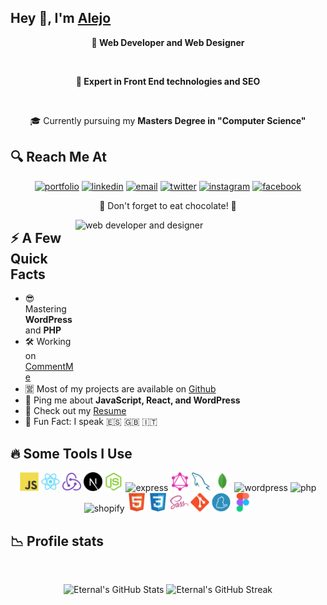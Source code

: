 <!--
**alejosilvalau/alejosilvalau** is a ✨ _special_ ✨ repository because its `README.md` (this file) appears on your GitHub profile.

Here are some ideas to get you started:

- 🔭 I’m currently working on ...
- 🌱 I’m currently learning ...
- 👯 I’m looking to collaborate on ...
- 🤔 I’m looking for help with ...
- 💬 Ask me about ...
- 📫 How to reach me: ...
- 😄 Pronouns: ...
- ⚡ Fun fact: ...
-->

<h2>Hey 👋, I'm <a href="https://alejosilvalau.netlify.app">Alejo</a></h2>

<div align="center">
  <p><strong>📱 Web Developer and Web Designer </strong></p><br>
  <p><strong>📢 Expert in Front End technologies and SEO </strong></p><br>
  <p>🎓 Currently pursuing my <strong> Masters Degree in "Computer Science"</strong></p>
</div>

<h2>🔍 Reach Me At</h2>

<p align="center">
  <a target="_blank" href="https://alejosilvalau.netlify.app"
    ><img
      src="https://img.shields.io/badge/-Portfolio-004aa8?style=for-the-badge&logo=Opsgenie"
      alt="portfolio"
  /></a> 
  <a target="_blank" href="https://www.linkedin.com/in/alejosilvalau/"
    ><img
      src="https://img.shields.io/badge/-LinkedIn-0e76a8?style=for-the-badge&logo=LinkedIn"
      alt="linkedin"
  /></a>
  <a target="_blank" href="mailto:alejo.lautaro@hotmail.com"
    ><img
      src="https://img.shields.io/badge/-Gmail-c0392b?style=for-the-badge&logo=Gmail&logoColor=white"
      alt="email"
  /></a>
  <!-- <a target="_blank" href="https://tiwarivikas.medium.com/"><img src="https://img.shields.io/badge/-Medium-41464c?style=for-the-badge&logo=Medium"></a> -->
  <a target="_blank" href="https://twitter.com/alejosilvalau"
    ><img
      src="https://img.shields.io/badge/-Twitter-1ca0f1?style=for-the-badge&logo=Twitter&logoColor=white"
      alt="twitter"
  /></a>
  <a target="_blank" href="https://www.instagram.com/alejosilvalau"
    ><img
      src="https://img.shields.io/badge/-Instagram-dc1b52?style=for-the-badge&logo=Instagram&logoColor=white"
      alt="instagram"
  /></a>
  <a
    target="_blank"
    href="https://www.facebook.com/profile.php?id=100078914406655"
    ><img
      src="https://img.shields.io/badge/-Facebook-1977f2?style=for-the-badge&logo=Facebook&logoColor=white"
      alt="facebook"
  /></a>
</p>

<p align="center">🍫 Don't forget to eat chocolate! 🍫</p>

<img
  align="right"
  width="400px"
  height="250px"
  src="https://i.pinimg.com/originals/02/74/20/0274207612d515f49012c87803a9e631.gif"
  alt="web developer and designer"
/>

<h2>⚡️ A Few Quick Facts</h2>
<ul>
  <li>
    😎 Mastering <strong>WordPress</strong> and
    <strong>PHP</strong>
  </li>
  <li>
    🛠 Working on
    <a href="https://github.com/alejosilvalau/commentme-web">CommentMe</a>
  </li>
  <li>
    🈺 Most of my projects are available on
    <a href="https://github.com/alejosilvalau">Github</a>
  </li>
  <li>
    💬 Ping me about
    <strong>JavaScript, React, and WordPress</strong>
  </li>
  <li>
    📜 Check out my
    <a
      href="https://drive.google.com/file/d/1eICzNIlyEYSLyVUOveHoVagDHkyxtOGr/view?usp=share_link"
      alt="cv"
      >Resume</a
    >
  </li>
  <li>🎉 Fun Fact: I speak 🇪🇸 🇬🇧 🇮🇹</li>
</ul>

<h2>🔥 Some Tools I Use</h2>
<p align="center">
  <img
    src="https://raw.githubusercontent.com/devicons/devicon/master/icons/javascript/javascript-original.svg"
    alt="javascript"
    width="30"
    height="30"
  />
  <img
    src="https://raw.githubusercontent.com/devicons/devicon/master/icons/react/react-original.svg"
    alt="react"
    width="30"
    height="30"
  />
  <img
    src="https://raw.githubusercontent.com/devicons/devicon/master/icons/redux/redux-original.svg"
    alt="redux"
    width="30"
    height="30"
  />
  <img
    src="https://raw.githubusercontent.com/devicons/devicon/master/icons/nextjs/nextjs-original.svg"
    alt="nextjs"
    width="30"
    height="30"
  />
  <img
    src="https://raw.githubusercontent.com/devicons/devicon/master/icons/nodejs/nodejs-original.svg"
    alt="nodejs"
    width="30"
    height="30"
  />
  <img
    src="https://cdn.jsdelivr.net/gh/devicons/devicon/icons/express/express-original.svg"
    alt="express"
    width="30"
    height="30"
  />
  <img
    src="https://raw.githubusercontent.com/devicons/devicon/master/icons/graphql/graphql-plain.svg"
    alt="graphql"
    width="30"
    height="30"
  />
  <img
    src="https://raw.githubusercontent.com/devicons/devicon/master/icons/mysql/mysql-original.svg"
    alt="mysql"
    width="30"
    height="30"
  />
  <img
    src="https://raw.githubusercontent.com/devicons/devicon/master/icons/mongodb/mongodb-original.svg"
    alt="mongodb"
    width="30"
    height="30"
  />
  <img 
    src="https://cdn.jsdelivr.net/gh/devicons/devicon/icons/wordpress/wordpress-plain.svg"
    alt="wordpress"
    width="30"
    height="30"
  />
  <img 
    src="https://cdn.jsdelivr.net/gh/devicons/devicon/icons/php/php-plain.svg"
    alt="php"
    width="30"
    height="30"
  />
  <img
    src="https://www.svgrepo.com/show/331577/shopify.svg"
    alt="shopify"
    width="30"
    height="30"
  />
  <img
    src="https://raw.githubusercontent.com/devicons/devicon/master/icons/html5/html5-original.svg"
    alt="html5"
    width="30"
    height="30"
  />
  <img
    src="https://raw.githubusercontent.com/devicons/devicon/master/icons/css3/css3-original.svg"
    alt="css3"
    width="30"
    height="30"
  />
  <img
    src="https://raw.githubusercontent.com/devicons/devicon/master/icons/sass/sass-original.svg"
    alt="sass"
    width="30"
    height="30"
  />
  <img
    src="https://raw.githubusercontent.com/devicons/devicon/master/icons/git/git-original.svg"
    alt="git"
    width="30"
    height="30"
  />
  <img
    src="https://raw.githubusercontent.com/devicons/devicon/master/icons/yarn/yarn-original.svg"
    alt="yarn"
    width="30"
    height="30"
  />
  <img
    src="https://raw.githubusercontent.com/devicons/devicon/master/icons/figma/figma-original.svg"
    alt="figma"
    width="30"
    height="30"
  />
</p>

<h2>📉 Profile stats</h2>
<br />
<p align="center">
  <img
    width="370px"
    alt="Eternal's GitHub Stats"
    src="https://github-readme-stats.vercel.app/api?username=alejosilvalau&custom_title=Overall+Activity&show_icons=true&hide_border=true&count_private=true&bg_color=ffffff00&title_color=2e7eff&text_color=878787&icon_color=2e7eff"
  />
  <img
    width="370px"
    alt="Eternal's GitHub Streak"
    src="https://github-readme-streak-stats.herokuapp.com/?user=alejosilvalau&background=ffffff00&hide_border=true&stroke=878787&ring=296dda&fire=296dda&currStreakNum=878787&sideNums=878787&currStreakLabel=878787&sideLabels=878787&dates=878787"
  />
</p>
